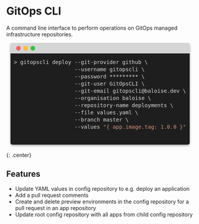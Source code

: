 # GitOps CLI

A command line interface to perform operations on GitOps managed infrastructure repositories.

![GitOps CLI Teaser](assets/images/teaser.png){: .center}

## Features
- Update YAML values in config repository to e.g. deploy an application
- Add a pull request comments
- Create and delete preview environments in the config repository for a pull request in an app repository
- Update root config repository with all apps from child config repository